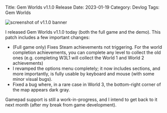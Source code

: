 Title: Gem Worlds v1.1.0 Release
Date: 2023-01-19
Category: Devlog
Tags: Gem Worlds

![screenshot of v1.1.0 banner](https://i.imgur.com/kxCdwvG.png)

I released Gem Worlds v1.1.0 today (both the full game and the demo). This patch includes a few important changes:

- (Full game only) Fixes Steam achievements not triggering. For the world completion achievements, you can complete any level to collect the old ones (e.g. completing W3L1 will collect the World 1 and World 2 achievements)
- I revamped the options menu completely; it now includes sections, and more importantly, is fully usable by keyboard and mouse (with some minor visual bugs).
- Fixed a bug where, in a rare case in World 3, the bottom-right corner of the map appears dark gray.

Gamepad support is still a work-in-progress, and I intend to get back to it next month (after my break from game development).